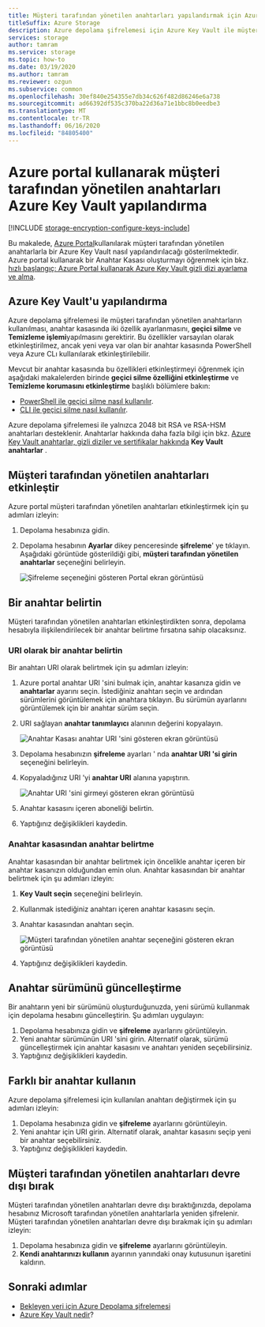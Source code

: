 ```yaml
---
title: Müşteri tarafından yönetilen anahtarları yapılandırmak için Azure portal kullanın
titleSuffix: Azure Storage
description: Azure depolama şifrelemesi için Azure Key Vault ile müşteri tarafından yönetilen anahtarları yapılandırmak üzere Azure portal nasıl kullanacağınızı öğrenin.
services: storage
author: tamram
ms.service: storage
ms.topic: how-to
ms.date: 03/19/2020
ms.author: tamram
ms.reviewer: ozgun
ms.subservice: common
ms.openlocfilehash: 30ef840e254355e7db34c626f482d86246e6a738
ms.sourcegitcommit: ad66392df535c370ba22d36a71e1bbc8b0eedbe3
ms.translationtype: MT
ms.contentlocale: tr-TR
ms.lasthandoff: 06/16/2020
ms.locfileid: "84805400"
---
```

# <a name="configure-customer-managed-keys-with-azure-key-vault-by-using-the-azure-portal"></a>Azure portal kullanarak müşteri tarafından yönetilen anahtarları Azure Key Vault yapılandırma

[!INCLUDE [storage-encryption-configure-keys-include](../../../includes/storage-encryption-configure-keys-include.md)]

Bu makalede, [Azure Portal](https://portal.azure.com/)kullanılarak müşteri tarafından yönetilen anahtarlarla bir Azure Key Vault nasıl yapılandırılacağı gösterilmektedir. Azure portal kullanarak bir Anahtar Kasası oluşturmayı öğrenmek için bkz. [hızlı başlangıç: Azure Portal kullanarak Azure Key Vault gizli dizi ayarlama ve alma](../../key-vault/secrets/quick-create-portal.md).

## <a name="configure-azure-key-vault"></a>Azure Key Vault'u yapılandırma

Azure depolama şifrelemesi ile müşteri tarafından yönetilen anahtarların kullanılması, anahtar kasasında iki özellik ayarlanmasını, **geçici silme** ve **Temizleme işlemi**yapılmasını gerektirir. Bu özellikler varsayılan olarak etkinleştirilmez, ancak yeni veya var olan bir anahtar kasasında PowerShell veya Azure CLı kullanılarak etkinleştirilebilir.

Mevcut bir anahtar kasasında bu özellikleri etkinleştirmeyi öğrenmek için aşağıdaki makalelerden birinde **geçici silme özelliğini etkinleştirme** ve **Temizleme korumasını etkinleştirme** başlıklı bölümlere bakın:

- [PowerShell ile geçici silme nasıl kullanılır](../../key-vault/general/soft-delete-powershell.md).
- [CLI ile geçici silme nasıl kullanılır](../../key-vault/general/soft-delete-cli.md).

Azure depolama şifrelemesi ile yalnızca 2048 bit RSA ve RSA-HSM anahtarları desteklenir. Anahtarlar hakkında daha fazla bilgi için bkz. [Azure Key Vault anahtarlar, gizli diziler ve sertifikalar hakkında](../../key-vault/about-keys-secrets-and-certificates.md#key-vault-keys) **Key Vault anahtarlar** .

## <a name="enable-customer-managed-keys"></a>Müşteri tarafından yönetilen anahtarları etkinleştir

Azure portal müşteri tarafından yönetilen anahtarları etkinleştirmek için şu adımları izleyin:

1. Depolama hesabınıza gidin.
1. Depolama hesabının **Ayarlar** dikey penceresinde **şifreleme**' ye tıklayın. Aşağıdaki görüntüde gösterildiği gibi, **müşteri tarafından yönetilen anahtarlar** seçeneğini belirleyin.

    ![Şifreleme seçeneğini gösteren Portal ekran görüntüsü](./media/storage-encryption-keys-portal/portal-configure-encryption-keys.png)

## <a name="specify-a-key"></a>Bir anahtar belirtin

Müşteri tarafından yönetilen anahtarları etkinleştirdikten sonra, depolama hesabıyla ilişkilendirilecek bir anahtar belirtme fırsatına sahip olacaksınız.

### <a name="specify-a-key-as-a-uri"></a>URI olarak bir anahtar belirtin

Bir anahtarı URI olarak belirtmek için şu adımları izleyin:

1. Azure portal anahtar URI 'sini bulmak için, anahtar kasanıza gidin ve **anahtarlar** ayarını seçin. İstediğiniz anahtarı seçin ve ardından sürümlerini görüntülemek için anahtara tıklayın. Bu sürümün ayarlarını görüntülemek için bir anahtar sürüm seçin.
1. URI sağlayan **anahtar tanımlayıcı** alanının değerini kopyalayın.

    ![Anahtar Kasası anahtar URI 'sini gösteren ekran görüntüsü](media/storage-encryption-keys-portal/portal-copy-key-identifier.png)

1. Depolama hesabınızın **şifreleme** ayarları ' nda **anahtar URI 'si girin** seçeneğini belirleyin.
1. Kopyaladığınız URI 'yi **anahtar URI** alanına yapıştırın.

   ![Anahtar URI 'sini girmeyi gösteren ekran görüntüsü](./media/storage-encryption-keys-portal/portal-specify-key-uri.png)

1. Anahtar kasasını içeren aboneliği belirtin.
1. Yaptığınız değişiklikleri kaydedin.

### <a name="specify-a-key-from-a-key-vault"></a>Anahtar kasasından anahtar belirtme

Anahtar kasasından bir anahtar belirtmek için öncelikle anahtar içeren bir anahtar kasanızın olduğundan emin olun. Anahtar kasasından bir anahtar belirtmek için şu adımları izleyin:

1. **Key Vault seçin** seçeneğini belirleyin.
1. Kullanmak istediğiniz anahtarı içeren anahtar kasasını seçin.
1. Anahtar kasasından anahtarı seçin.

   ![Müşteri tarafından yönetilen anahtar seçeneğini gösteren ekran görüntüsü](./media/storage-encryption-keys-portal/portal-select-key-from-key-vault.png)

1. Yaptığınız değişiklikleri kaydedin.

## <a name="update-the-key-version"></a>Anahtar sürümünü güncelleştirme

Bir anahtarın yeni bir sürümünü oluşturduğunuzda, yeni sürümü kullanmak için depolama hesabını güncelleştirin. Şu adımları uygulayın:

1. Depolama hesabınıza gidin ve **şifreleme** ayarlarını görüntüleyin.
1. Yeni anahtar sürümünün URI 'sini girin. Alternatif olarak, sürümü güncelleştirmek için anahtar kasasını ve anahtarı yeniden seçebilirsiniz.
1. Yaptığınız değişiklikleri kaydedin.

## <a name="use-a-different-key"></a>Farklı bir anahtar kullanın

Azure depolama şifrelemesi için kullanılan anahtarı değiştirmek için şu adımları izleyin:

1. Depolama hesabınıza gidin ve **şifreleme** ayarlarını görüntüleyin.
1. Yeni anahtar için URI girin. Alternatif olarak, anahtar kasasını seçip yeni bir anahtar seçebilirsiniz.
1. Yaptığınız değişiklikleri kaydedin.

## <a name="disable-customer-managed-keys"></a>Müşteri tarafından yönetilen anahtarları devre dışı bırak

Müşteri tarafından yönetilen anahtarları devre dışı bıraktığınızda, depolama hesabınız Microsoft tarafından yönetilen anahtarlarla yeniden şifrelenir. Müşteri tarafından yönetilen anahtarları devre dışı bırakmak için şu adımları izleyin:

1. Depolama hesabınıza gidin ve **şifreleme** ayarlarını görüntüleyin.
1. **Kendi anahtarınızı kullanın** ayarının yanındaki onay kutusunun işaretini kaldırın.

## <a name="next-steps"></a>Sonraki adımlar

- [Bekleyen veri için Azure Depolama şifrelemesi](storage-service-encryption.md)
- [Azure Key Vault nedir](https://docs.microsoft.com/azure/key-vault/key-vault-overview)?
